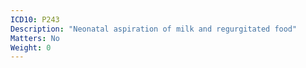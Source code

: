 ```yaml
---
ICD10: P243
Description: "Neonatal aspiration of milk and regurgitated food"
Matters: No
Weight: 0
---
```

